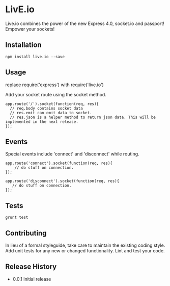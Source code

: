 LivE.io
=========

Live.io combines the power of the new Express 4.0, socket.io and passport! Empower your sockets!

## Installation

    npm install live.io --save

## Usage

  replace require('express') with require('live.io')

  Add your socket route using the socket method.

    app.route('/').socket(function(req, res){
      // req.body contains socket data
      // res.emit can emit data to socket.
      // res.json is a helper method to return json data. This will be implemented in the next release.
    });

## Events
  Special events include 'connect' and 'disconnect' while routing.
  
    app.route('connect').socket(function(req, res){
        // do stuff on connection.
    });

    app.route('disconnect').socket(function(req, res){
       // do stuff on connection.
    });
## Tests

    grunt test

## Contributing

In lieu of a formal styleguide, take care to maintain the existing coding style.
Add unit tests for any new or changed functionality. Lint and test your code.

## Release History

* 0.0.1 Initial release